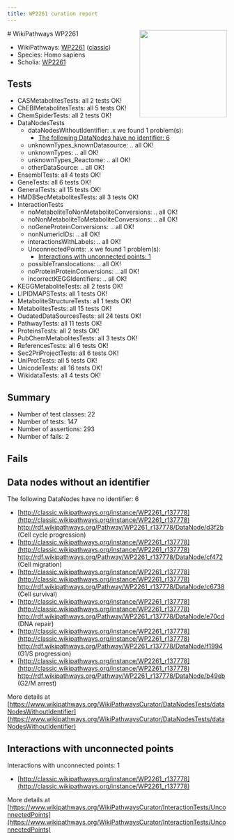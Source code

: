```yaml
---
title: WP2261 curation report
---
```


<img style="float: right; width: 200px" src="https://upload.wikimedia.org/wikipedia/commons/thumb/8/83/Wplogo_with_text_500.png/640px-Wplogo_with_text_500.png" />
# WikiPathways WP2261

* WikiPathways: [WP2261](https://wikipathways.org/pathways/WP2261) ([classic](https://classic.wikipathways.org/instance/WP2261))
* Species: Homo sapiens
* Scholia: [WP2261](https://scholia.toolforge.org/wikipathways/WP2261)
## Tests
* CASMetabolitesTests: all 2 tests OK!
* ChEBIMetabolitesTests: all 5 tests OK!
* ChemSpiderTests: all 2 tests OK!
* DataNodesTests
    * dataNodesWithoutIdentifier: .x we found 1 problem(s):
        * [The following DataNodes have no identifier: 6](#d2d32fa5)
    * unknownTypes_knownDatasource: .. all OK!
    * unknownTypes: .. all OK!
    * unknownTypes_Reactome: .. all OK!
    * otherDataSource: .. all OK!
* EnsemblTests: all 4 tests OK!
* GeneTests: all 6 tests OK!
* GeneralTests: all 15 tests OK!
* HMDBSecMetabolitesTests: all 3 tests OK!
* InteractionTests
    * noMetaboliteToNonMetaboliteConversions: .. all OK!
    * noNonMetaboliteToMetaboliteConversions: .. all OK!
    * noGeneProteinConversions: .. all OK!
    * nonNumericIDs: .. all OK!
    * interactionsWithLabels: .. all OK!
    * UnconnectedPoints: .x we found 1 problem(s):
        * [Interactions with unconnected points: 1](#35a61ad9)
    * possibleTranslocations: .. all OK!
    * noProteinProteinConversions: .. all OK!
    * incorrectKEGGIdentifiers: .. all OK!
* KEGGMetaboliteTests: all 2 tests OK!
* LIPIDMAPSTests: all 1 tests OK!
* MetaboliteStructureTests: all 1 tests OK!
* MetabolitesTests: all 15 tests OK!
* OudatedDataSourcesTests: all 24 tests OK!
* PathwayTests: all 11 tests OK!
* ProteinsTests: all 2 tests OK!
* PubChemMetabolitesTests: all 3 tests OK!
* ReferencesTests: all 6 tests OK!
* Sec2PriProjectTests: all 6 tests OK!
* UniProtTests: all 5 tests OK!
* UnicodeTests: all 16 tests OK!
* WikidataTests: all 4 tests OK!


## Summary

* Number of test classes: 22
* Number of tests: 147
* Number of assertions: 293
* Number of fails: 2

## Fails

<a name="d2d32fa5" />

## Data nodes without an identifier

The following DataNodes have no identifier: 6

* [http://classic.wikipathways.org/instance/WP2261_r137778](http://classic.wikipathways.org/instance/WP2261_r137778) http://rdf.wikipathways.org/Pathway/WP2261_r137778/DataNode/d3f2b (Cell cycle progression)
* [http://classic.wikipathways.org/instance/WP2261_r137778](http://classic.wikipathways.org/instance/WP2261_r137778) http://rdf.wikipathways.org/Pathway/WP2261_r137778/DataNode/cf472 (Cell migration)
* [http://classic.wikipathways.org/instance/WP2261_r137778](http://classic.wikipathways.org/instance/WP2261_r137778) http://rdf.wikipathways.org/Pathway/WP2261_r137778/DataNode/c6738 (Cell survival)
* [http://classic.wikipathways.org/instance/WP2261_r137778](http://classic.wikipathways.org/instance/WP2261_r137778) http://rdf.wikipathways.org/Pathway/WP2261_r137778/DataNode/e70cd (DNA repair)
* [http://classic.wikipathways.org/instance/WP2261_r137778](http://classic.wikipathways.org/instance/WP2261_r137778) http://rdf.wikipathways.org/Pathway/WP2261_r137778/DataNode/f1994 (G1/S progression)
* [http://classic.wikipathways.org/instance/WP2261_r137778](http://classic.wikipathways.org/instance/WP2261_r137778) http://rdf.wikipathways.org/Pathway/WP2261_r137778/DataNode/b49eb (G2/M arrest)


More details at [https://www.wikipathways.org/WikiPathwaysCurator/DataNodesTests/dataNodesWithoutIdentifier](https://www.wikipathways.org/WikiPathwaysCurator/DataNodesTests/dataNodesWithoutIdentifier)

<a name="35a61ad9" />

## Interactions with unconnected points

Interactions with unconnected points: 1

* [http://classic.wikipathways.org/instance/WP2261_r137778](http://classic.wikipathways.org/instance/WP2261_r137778)


More details at [https://www.wikipathways.org/WikiPathwaysCurator/InteractionTests/UnconnectedPoints](https://www.wikipathways.org/WikiPathwaysCurator/InteractionTests/UnconnectedPoints)

